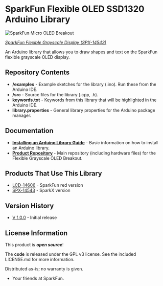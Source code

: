 SparkFun Flexible OLED SSD1320 Arduino Library
========================================

![SparkFun Micro OLED Breakout](https://cdn.sparkfun.com//assets/parts/1/2/6/6/6/Flexible-Grayscale-OLED-6.jpg)

[*SparkFun Flexible Grayscale Display (SPX-14543)*](https://www.sparkfun.com/products/14543)

An Arduino library that allows you to draw shapes and text on the SparkFun flexible grayscale OLED display.

Repository Contents
-------------------

* **/examples** - Example sketches for the library (.ino). Run these from the Arduino IDE.
* **/src** - Source files for the library (.cpp, .h).
* **keywords.txt** - Keywords from this library that will be highlighted in the Arduino IDE.
* **library.properties** - General library properties for the Arduino package manager.

Documentation
--------------

* **[Installing an Arduino Library Guide](https://learn.sparkfun.com/tutorials/installing-an-arduino-library)** - Basic information on how to install an Arduino library.
* **[Product Repository](https://github.com/sparkfunx/Flexible_Grayscale_OLED)** - Main repository (including hardware files) for the Flexible Grayscale OLED Breakout.

Products That Use This Library 
---------------------------------

* [LCD-14606](https://www.sparkfun.com/products/14606) -  SparkFun red version
* [SPX-14543](https://www.sparkfun.com/products/14543) - SparkX version

Version History
---------------
* [V 1.0.0](https://github.com/sparkfun/SparkFun_SSD1320_OLED_Arduino_Library/tree/V_1.0.0) - Initial release

License Information
-------------------

This product is _**open source**_!

The **code** is released under the GPL v3 license. See the included LICENSE.md for more information.

Distributed as-is; no warranty is given.

- Your friends at SparkFun.
